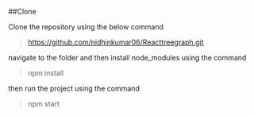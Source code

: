 ##Clone

Clone the repository using the below command

> https://github.com/nidhinkumar06/Reacttreegraph.git

navigate to the folder and then install node_modules using the command

> npm install

then run the project using the command

> npm start